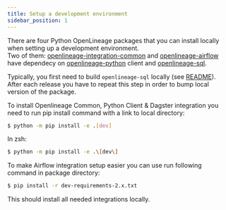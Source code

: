 ```yaml
---
title: Setup a development environment
sidebar_position: 1
---
```


There are four Python OpenLineage packages that you can install locally when setting up a development environment.<br />
Two of them: [openlineage-integration-common](https://pypi.org/project/openlineage-integration-common/) and [openlineage-airflow](https://pypi.org/project/openlineage-airflow/) have dependecy on [openlineage-python](https://pypi.org/project/openlineage-python/) client and [openlineage-sql](https://pypi.org/project/openlineage-sql/).

Typically, you first need to build `openlineage-sql` locally (see [README](https://github.com/OpenLineage/OpenLineage/blob/main/integration/sql/README.md)). After each release you have to repeat this step in order to bump local version of the package.

To install Openlineage Common, Python Client & Dagster integration you need to run pip install command with a link to local directory:

```bash
$ python -m pip install -e .[dev]
```
In zsh:
```bash
$ python -m pip install -e .\[dev\]
```

To make Airflow integration setup easier you can use run following command in package directory:
```bash
$ pip install -r dev-requirements-2.x.txt
```
This should install all needed integrations locally.